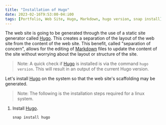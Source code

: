 ```yaml
---
title: "Installation of Hugo"
date: 2023-02-16T9:53:00-04:i00
tags: [Portfolio, Web Site, Hugo, Markdown, hugo version, snap install]
---
```

The web site is going to be generated through the use of a static site generator called [Hugo](https://gohugo.io/).  This creates a separation of the layout of the web site from the content of the web site.  This benefit, called "separation of concern", allows for the editing of [Markdown](https://www.markdownguide.org/) files to update the content of the site without worrying about the layout or structure of the site.

> Note: A quick check if [Hugo](https://gohugo.io/) is installed is via the command `hugo version`.  This will result in an output of the current Hugo version.

Let's install [Hugo](https://gohugo.io/) on the system so that the web site's scaffolding may be generated.

> Note: The following is the installation steps required for a linux system.

1. Install [Hugo](https://gohugo.io/).

   ```
   snap install hugo
   ```